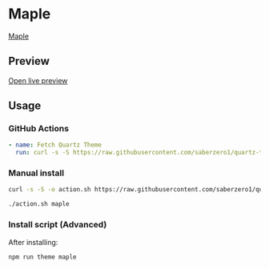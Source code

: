 # Maple

[Maple](https://github.com/subframe7536)

## Preview

[Open live preview](https://quartz-themes.github.io/maple/)

## Usage

### GitHub Actions

```yaml
- name: Fetch Quartz Theme
  run: curl -s -S https://raw.githubusercontent.com/saberzero1/quartz-themes/master/action.sh | bash -s -- maple
```

### Manual install

```bash
curl -s -S -o action.sh https://raw.githubusercontent.com/saberzero1/quartz-themes/master/action.sh

./action.sh maple
```

### Install script (Advanced)

After installing:

```bash
npm run theme maple
```
